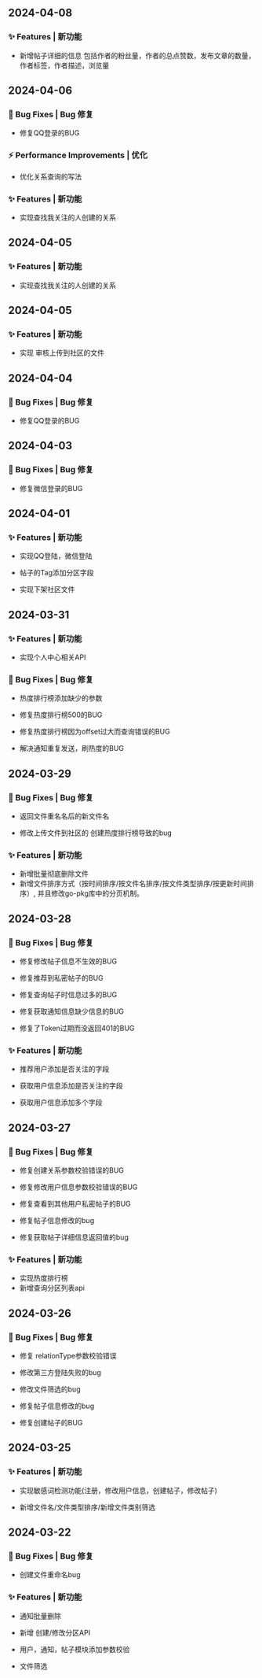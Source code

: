 ## 2024-04-08

### ✨ Features | 新功能

* 新增帖子详细的信息 包括作者的粉丝量，作者的总点赞数，发布文章的数量，作者标签，作者描述，浏览量

## 2024-04-06

### 🐛 Bug Fixes | Bug 修复

* 修复QQ登录的BUG

### ⚡ Performance Improvements | 优化

* 优化关系查询的写法

### ✨ Features | 新功能

* 实现查找我关注的人创建的关系

## 2024-04-05

### ✨ Features | 新功能

* 实现查找我关注的人创建的关系

## 2024-04-05

### ✨ Features | 新功能

* 实现 审核上传到社区的文件

## 2024-04-04

### 🐛 Bug Fixes | Bug 修复

* 修复QQ登录的BUG

## 2024-04-03

### 🐛 Bug Fixes | Bug 修复

* 修复微信登录的BUG

## 2024-04-01

### ✨ Features | 新功能

* 实现QQ登陆，微信登陆

* 帖子的Tag添加分区字段

* 实现下架社区文件

## 2024-03-31

### ✨ Features | 新功能

* 实现个人中心相关API

### 🐛 Bug Fixes | Bug 修复

* 热度排行榜添加缺少的参数

* 修复热度排行榜500的BUG

* 修复热度排行榜因为offset过大而查询错误的BUG

* 解决通知重复发送，刷热度的BUG

## 2024-03-29

### 🐛 Bug Fixes | Bug 修复

* 返回文件重名名后的新文件名

* 修改上传文件到社区的 创建热度排行榜导致的bug

### ✨ Features | 新功能

* 新增批量彻底删除文件
* 新增文件排序方式（按时间排序/按文件名排序/按文件类型排序/按更新时间排序）, 并且修改go-pkg库中的分页机制。

## 2024-03-28

### 🐛 Bug Fixes | Bug 修复

* 修复修改帖子信息不生效的BUG

* 修复推荐到私密帖子的BUG

* 修复查询帖子时信息过多的BUG

* 修复获取通知信息缺少信息的BUG

* 修复了Token过期而没返回401的BUG

### ✨ Features | 新功能 

* 推荐用户添加是否关注的字段

* 获取用户信息添加是否关注的字段

* 获取用户信息添加多个字段

## 2024-03-27

### 🐛 Bug Fixes | Bug 修复

* 修复创建关系参数校验错误的BUG

* 修复修改用户信息参数校验错误的BUG

* 修复查看到其他用户私密帖子的BUG

* 修复帖子信息修改的bug

* 修复获取帖子详细信息返回值的bug

### ✨ Features | 新功能

* 实现热度排行榜
* 新增查询分区列表api

## 2024-03-26

### 🐛 Bug Fixes | Bug 修复

* 修复 relationType参数校验错误

* 修改第三方登陆失败的bug

* 修改文件筛选的bug

* 修复帖子信息修改的bug

* 修复创建帖子的BUG

## 2024-03-25

### ✨ Features | 新功能

* 实现敏感词检测功能(注册，修改用户信息，创建帖子，修改帖子)

* 新增文件名/文件类型排序/新增文件类别筛选

## 2024-03-22

### 🐛 Bug Fixes | Bug 修复

* 创建文件重命名bug

### ✨ Features | 新功能

* 通知批量删除

* 新增 创建/修改分区API

* 用户，通知，帖子模块添加参数校验

* 文件筛选